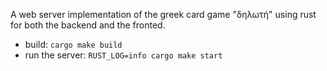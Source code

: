 A web server implementation of the greek card game "δηλωτή" using rust for both
the backend and the fronted.

- build: `cargo make build`
- run the server: `RUST_LOG=info cargo make start`
